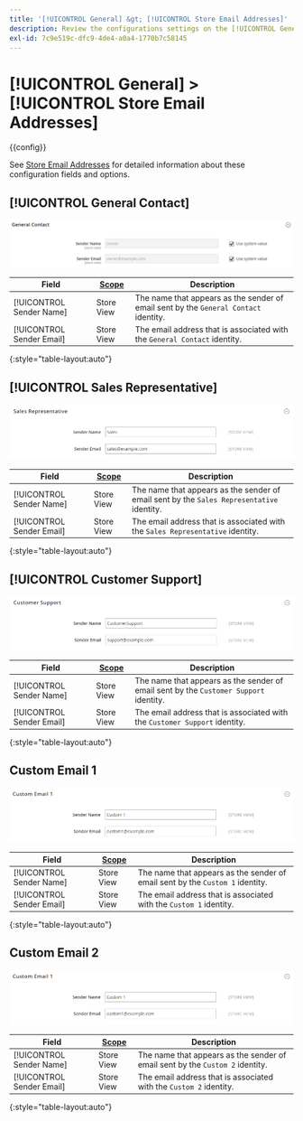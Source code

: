 ```yaml
---
title: '[!UICONTROL General] &gt; [!UICONTROL Store Email Addresses]'
description: Review the configurations settings on the [!UICONTROL General] &gt; [!UICONTROL Store Email Addresses] page of the Commerce Admin.
exl-id: 7c9e519c-dfc9-4de4-a0a4-1770b7c58145
---
```

# [!UICONTROL General] > [!UICONTROL Store Email Addresses]

{{config}}

See [Store Email Addresses](https://docs.magento.com/user-guide/stores/store-email-addresses.html) for detailed information about these configuration fields and options.

## [!UICONTROL General Contact]

![Store Email Addresses > General Contact](./assets/store-email-addresses-general-contact.png)<!-- zoom -->

|Field|[Scope](../../getting-started/websites-stores-views.md#scope-settings)|Description|
|--- |--- |--- |
|[!UICONTROL Sender Name]|Store View|The name that appears as the sender of email sent by the `General Contact` identity.|
|[!UICONTROL Sender Email]|Store View|The email address that is associated with the `General Contact` identity.|

{:style="table-layout:auto"}

## [!UICONTROL Sales Representative]

![Store Email Addresses > Sales Representative](./assets/store-email-addresses-sales-rep.png)<!-- zoom -->

|Field|[Scope](../../getting-started/websites-stores-views.md#scope-settings)|Description|
|--- |--- |--- |
|[!UICONTROL Sender Name]|Store View|The name that appears as the sender of email sent by the `Sales Representative` identity.|
|[!UICONTROL Sender Email]|Store View|The email address that is associated with the `Sales Representative` identity.|

{:style="table-layout:auto"}

## [!UICONTROL Customer Support]

![Store Email Addresses > Customer Support](./assets/store-email-addresses-customer-support.png)<!-- zoom -->

|Field|[Scope](../../getting-started/websites-stores-views.md#scope-settings)|Description|
|--- |--- |--- |
|[!UICONTROL Sender Name]|Store View|The name that appears as the sender of email sent by the `Customer Support` identity.|
|[!UICONTROL Sender Email]|Store View|The email address that is associated with the `Customer Support` identity.|

{:style="table-layout:auto"}

## Custom Email 1

![Store Email Addresses > Custom Email 1](./assets/store-email-addresses-custom-email1.png)<!-- zoom -->

|Field|[Scope](../../getting-started/websites-stores-views.md#scope-settings)|Description|
|--- |--- |--- |
|[!UICONTROL Sender Name]|Store View|The name that appears as the sender of email sent by the `Custom 1` identity.|
|[!UICONTROL Sender Email]|Store View|The email address that is associated with the `Custom 1` identity.|

{:style="table-layout:auto"}

## Custom Email 2

![Store Email Addresses > Custom Email 2](./assets/store-email-addresses-custom-email1.png)<!-- zoom -->

|Field|[Scope](../../getting-started/websites-stores-views.md#scope-settings)|Description|
|--- |--- |--- |
|[!UICONTROL Sender Name]|Store View|The name that appears as the sender of email sent by the `Custom 2` identity.|
|[!UICONTROL Sender Email]|Store View|The email address that is associated with the `Custom 2` identity.|

{:style="table-layout:auto"}

